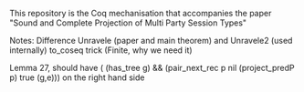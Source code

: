 This repository is the Coq mechanisation that accompanies the paper "Sound and Complete Projection of Multi Party Session Types"

Notes:
Difference Unravele (paper and main theorem) and Unravele2 (used internally)
to_coseq trick (Finite, why we need it)

Lemma 27, should have ( (has_tree g) && (pair_next_rec p nil (project_predP p) true (g,e))) on the right hand side

